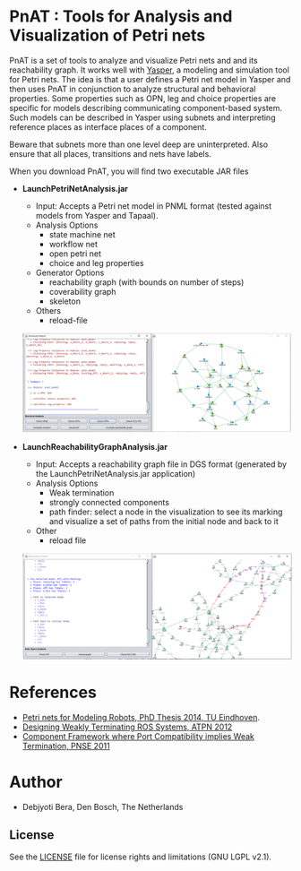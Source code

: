 # PnAT : Tools for Analysis and Visualization of Petri nets

PnAT is a set of tools to analyze and visualize Petri nets and and its reachability graph. It works well with [Yasper](www.yasper.org), a modeling and simulation tool for Petri nets. The idea is that a user defines a Petri net model in Yasper and then uses PnAT in conjunction to analyze structural and behavioral properties. Some properties such as OPN, leg and choice properties are specific for models describing communicating component-based system. Such models can be described in Yasper using subnets and interpreting reference places as interface places of a component. 

Beware that subnets more than one level deep are uninterpreted. Also ensure that all places, transitions and nets have labels. 

When you download PnAT, you will find two executable JAR files

  * **LaunchPetriNetAnalysis.jar**
    * Input: Accepts a Petri net model in PNML format (tested against models from Yasper and Tapaal).
    * Analysis Options
      * state machine net
      * workflow net
      * open petri net
      * choice and leg properties
    * Generator Options
      * reachability graph (with bounds on number of steps)
      * coverability graph
      * skeleton 
    * Others
      * reload-file
    
    ![GitHub Logo](/Images/PnATStructural.png)
      
  * **LaunchReachabilityGraphAnalysis.jar**
    * Input: Accepts a reachability graph file in DGS format (generated by the LaunchPetriNetAnalysis.jar application)
    * Analysis Options
      * Weak termination
      * strongly connected components
      * path finder: select a node in the visualization to see its marking and visualize a set of paths from the initial node and back to it
    * Other
      * reload file

    ![GitHub Logo](/Images/PnATBehavioral.png)
    
# References
 * [Petri nets for Modeling Robots, PhD Thesis 2014, TU Eindhoven](https://research.tue.nl/en/publications/petri-nets-for-modeling-robots).
 * [Designing Weakly Terminating ROS Systems, ATPN 2012](https://link.springer.com/chapter/10.1007/978-3-642-31131-4_18)
 * [Component Framework where Port Compatibility implies Weak Termination, PNSE 2011](http://ceur-ws.org/Vol-723/paper11.pdf)

# Author
 * Debjyoti Bera, Den Bosch, The Netherlands

## License

See the [LICENSE](LICENSE) file for license rights and limitations (GNU LGPL v2.1).
